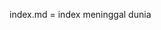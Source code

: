 <!DOCTYPE html>
<html>
  <head>
    <title>Profile</title>
    <link rel="stylesheet" href="sty.css">
    <link rel="stylesheet" href="../../public/stylesheets/sty.css">
    <link rel="stylesheet" href="https://fonts.googleapis.com/css?family=Lato">
    <meta name="viewport" content="width=device-width, initial-scale=1.0">
  </head>
  <body>
    <p> index.md = index meninggal dunia</p>
  </body>
</html>
